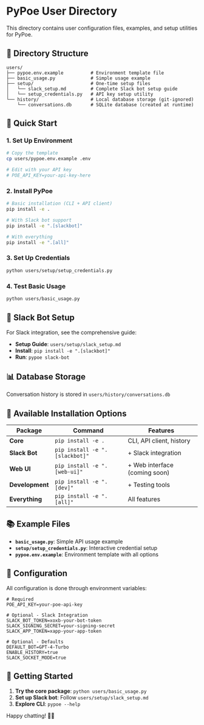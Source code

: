 # PyPoe User Directory

This directory contains user configuration files, examples, and setup utilities for PyPoe.

## 📁 Directory Structure

```
users/
├── pypoe.env.example          # Environment template file
├── basic_usage.py             # Simple usage example
├── setup/                     # One-time setup files
│   └── slack_setup.md         # Complete Slack bot setup guide
│   └── setup_credentials.py   # API key setup utility
└── history/                   # Local database storage (git-ignored)
    └── conversations.db       # SQLite database (created at runtime)
```

## 🚀 Quick Start

### 1. Set Up Environment
```bash
# Copy the template
cp users/pypoe.env.example .env

# Edit with your API key
# POE_API_KEY=your-api-key-here
```

### 2. Install PyPoe
```bash
# Basic installation (CLI + API client)
pip install -e .

# With Slack bot support
pip install -e ".[slackbot]"

# With everything
pip install -e ".[all]"
```

### 3. Set Up Credentials
```bash
python users/setup/setup_credentials.py
```

### 4. Test Basic Usage
```bash
python users/basic_usage.py
```

## 🤖 Slack Bot Setup

For Slack integration, see the comprehensive guide:
- **Setup Guide**: `users/setup/slack_setup.md`
- **Install**: `pip install -e ".[slackbot]"`
- **Run**: `pypoe slack-bot`

## 📊 Database Storage

Conversation history is stored in `users/history/conversations.db`

## 🎯 Available Installation Options

| Package | Command | Features |
|---------|---------|----------|
| **Core** | `pip install -e .` | CLI, API client, history |
| **Slack Bot** | `pip install -e ".[slackbot]"` | + Slack integration |
| **Web UI** | `pip install -e ".[web-ui]"` | + Web interface (coming soon) |
| **Development** | `pip install -e ".[dev]"` | + Testing tools |
| **Everything** | `pip install -e ".[all]"` | All features |

## 📚 Example Files

- **`basic_usage.py`**: Simple API usage example
- **`setup/setup_credentials.py`**: Interactive credential setup
- **`pypoe.env.example`**: Environment template with all options

## 🔧 Configuration

All configuration is done through environment variables:

```env
# Required
POE_API_KEY=your-poe-api-key

# Optional - Slack Integration
SLACK_BOT_TOKEN=xoxb-your-bot-token
SLACK_SIGNING_SECRET=your-signing-secret
SLACK_APP_TOKEN=xapp-your-app-token

# Optional - Defaults
DEFAULT_BOT=GPT-4-Turbo
ENABLE_HISTORY=true
SLACK_SOCKET_MODE=true
```

## 🎉 Getting Started

1. **Try the core package**: `python users/basic_usage.py`
2. **Set up Slack bot**: Follow `users/setup/slack_setup.md`
3. **Explore CLI**: `pypoe --help`

Happy chatting! 🤖✨ 

